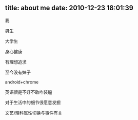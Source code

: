 title: about me
date: 2010-12-23 18:01:39
---

我

男生

大学生

身心健康

有理想追求

至今没有妹子

android+chrome

英语很是不好不敢咋装逼

对于生活中的细节很愿意发掘

文艺/理科属性切换与事件有关